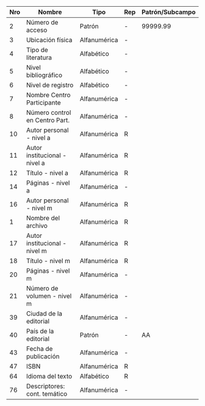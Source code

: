 Nro | Nombre | Tipo | Rep | Patrón/Subcampo
---|------|----|---|------
2|Número de acceso|Patrón|-|99999.99
3|Ubicación física | Alfanumérica |- | |
4|Tipo de literatura| Alfabético |- | |
5|Nivel bibliográfico| Alfabético |- | |
6|Nivel de registro| Alfabético |- | 	|
7|Nombre Centro Participante| Alfanumérica |- | |
8|Número control en Centro Part.| Alfanumérica |- | |
10|Autor personal - nivel a| Alfanumérica |R | |
11|Autor institucional - nivel a |Alfanumérica |R | | 
12|Título - nivel a| Alfanumérica |R | |
14|Páginas - nivel a| Alfanumérica |- | |
16|Autor personal - nivel m| Alfanumérica |R | |
1|Nombre del archivo| Alfanumérica |R | |
17|Autor institucional - nivel m| Alfanumérica |R | |
18|Título - nivel m| Alfanumérica |R | |
20|Páginas - nivel m| Alfanumérica |- | |
21|Número de volumen - nivel m| Alfanumérica |- | |
39|Ciudad de la editorial| Alfanumérica |- | |
40|País de la editorial| Patrón |- |AA
43|Fecha de publicación| Alfanumérica |- | |
47|ISBN| Alfanumérica |R | |
64|Idioma del texto| Alfabético |R | |
76|Descriptores: cont. temático| Alfanumérica |- | |
